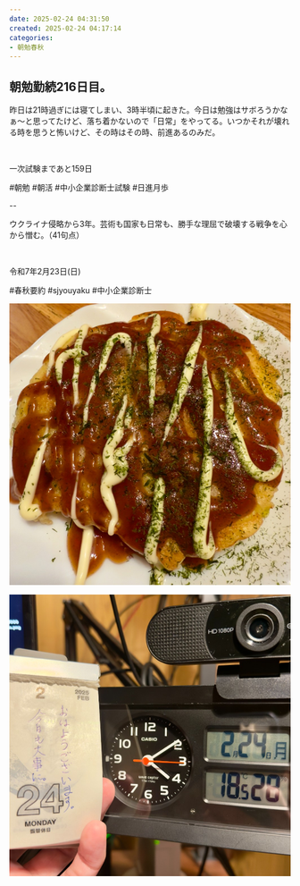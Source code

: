 ```yaml
---
date: 2025-02-24 04:31:50
created: 2025-02-24 04:17:14
categories:
- 朝勉春秋
---
```


## 朝勉勤続216日目。

昨日は21時過ぎには寝てしまい、3時半頃に起きた。今日は勉強はサボろうかなぁ〜と思ってたけど、落ち着かないので「日常」をやってる。いつかそれが壊れる時を思うと怖いけど、その時はその時、前進あるのみだ。

<br>

一次試験まであと159日

#朝勉 #朝活 #中小企業診断士試験 #日進月歩

  

\--

ウクライナ侵略から3年。芸術も国家も日常も、勝手な理屈で破壊する戦争を心から憎む。（41句点）

<br>

令和7年2月23日(日)

#春秋要約 #sjyouyaku #中小企業診断士

  

![](Files/IMG_1157.jpeg)  

![](Files/IMG_1170.jpeg)